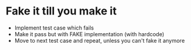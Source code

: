 # Fake it till you make it

- Implement test case which fails
- Make it pass but with FAKE implementation (with hardcode)
- Move to next test case and repeat, unless you can't fake it anymore 
